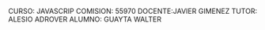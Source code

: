 CURSO: JAVASCRIP
COMISION: 55970
DOCENTE:JAVIER GIMENEZ
TUTOR: ALESIO ADROVER
ALUMNO: GUAYTA WALTER
